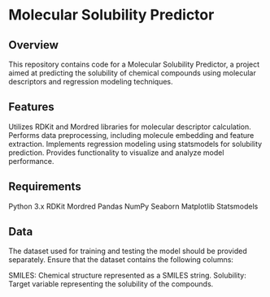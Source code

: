 # Molecular Solubility Predictor
## Overview
This repository contains code for a Molecular Solubility Predictor, a project aimed at predicting the solubility of chemical compounds using molecular descriptors and regression modeling techniques.

## Features
Utilizes RDKit and Mordred libraries for molecular descriptor calculation.
Performs data preprocessing, including molecule embedding and feature extraction.
Implements regression modeling using statsmodels for solubility prediction.
Provides functionality to visualize and analyze model performance.

## Requirements

Python 3.x
RDKit
Mordred
Pandas
NumPy
Seaborn
Matplotlib
Statsmodels

## Data
The dataset used for training and testing the model should be provided separately. Ensure that the dataset contains the following columns:

SMILES: Chemical structure represented as a SMILES string.
Solubility: Target variable representing the solubility of the compounds.
